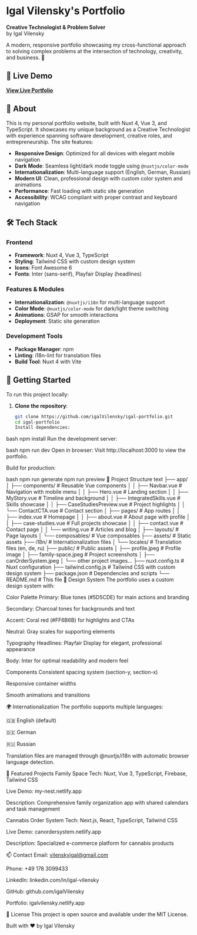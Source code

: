 # Igal Vilensky's Portfolio

**Creative Technologist & Problem Solver**  
by Igal Vilensky

A modern, responsive portfolio showcasing my cross-functional approach to solving complex problems at the intersection of technology, creativity, and business. 🚀

## 🌟 Live Demo

[**View Live Portfolio**](https://igalvilensky.netlify.app/)

## 📖 About

This is my personal portfolio website, built with Nuxt 4, Vue 3, and TypeScript. It showcases my unique background as a Creative Technologist with experience spanning software development, creative roles, and entrepreneurship. The site features:

- **Responsive Design**: Optimized for all devices with elegant mobile navigation
- **Dark Mode**: Seamless light/dark mode toggle using `@nuxtjs/color-mode`
- **Internationalization**: Multi-language support (English, German, Russian)
- **Modern UI**: Clean, professional design with custom color system and animations
- **Performance**: Fast loading with static site generation
- **Accessibility**: WCAG compliant with proper contrast and keyboard navigation

## 🛠️ Tech Stack

### Frontend

- **Framework**: Nuxt 4, Vue 3, TypeScript
- **Styling**: Tailwind CSS with custom design system
- **Icons**: Font Awesome 6
- **Fonts**: Inter (sans-serif), Playfair Display (headlines)

### Features & Modules

- **Internationalization**: `@nuxtjs/i18n` for multi-language support
- **Color Mode**: `@nuxtjs/color-mode` for dark/light theme switching
- **Animations**: GSAP for smooth interactions
- **Deployment**: Static site generation

### Development Tools

- **Package Manager**: npm
- **Linting**: i18n-lint for translation files
- **Build Tool**: Nuxt 4 with Vite

## 🚀 Getting Started

To run this project locally:

1. **Clone the repository**:
   ```bash
   git clone https://github.com/igalVilensky/igal-portfolio.git
   cd igal-portfolio
   Install dependencies:
   ```

bash
npm install
Run the development server:

bash
npm run dev
Open in browser: Visit http://localhost:3000 to view the portfolio.

Build for production:

bash
npm run generate
npm run preview
📂 Project Structure
text
├── app/
│ ├── components/ # Reusable Vue components
│ │ ├── Navbar.vue # Navigation with mobile menu
│ │ ├── Hero.vue # Landing section
│ │ ├── MyStory.vue # Timeline and background
│ │ ├── IntegratedSkills.vue # Skills showcase
│ │ ├── CaseStudiesPreview.vue # Project highlights
│ │ └── ContactCTA.vue # Contact section
│ ├── pages/ # App routes
│ │ ├── index.vue # Homepage
│ │ ├── about.vue # About page with profile
│ │ ├── case-studies.vue # Full projects showcase
│ │ ├── contact.vue # Contact page
│ │ └── writing.vue # Articles and blog
│ ├── layouts/ # Page layouts
│ └── composables/ # Vue composables
├── assets/ # Static assets
├── i18n/ # Internationalization files
│ └── locales/ # Translation files (en, de, ru)
├── public/ # Public assets
│ ├── profile.jpeg # Profile image
│ ├── family-space.jpeg # Project screenshots
│ ├── canOrderSystem.jpeg
│ └── other project images...
├── nuxt.config.ts # Nuxt configuration
├── tailwind.config.js # Tailwind CSS with custom design system
├── package.json # Dependencies and scripts
└── README.md # This file
🎨 Design System
The portfolio uses a custom design system with:

Color Palette
Primary: Blue tones (#5D5CDE) for main actions and branding

Secondary: Charcoal tones for backgrounds and text

Accent: Coral red (#FF6B6B) for highlights and CTAs

Neutral: Gray scales for supporting elements

Typography
Headlines: Playfair Display for elegant, professional appearance

Body: Inter for optimal readability and modern feel

Components
Consistent spacing system (section-y, section-x)

Responsive container widths

Smooth animations and transitions

🌍 Internationalization
The portfolio supports multiple languages:

🇬🇧 English (default)

🇩🇪 German

🇷🇺 Russian

Translation files are managed through @nuxtjs/i18n with automatic browser language detection.

📱 Featured Projects
Family Space
Tech: Nuxt, Vue 3, TypeScript, Firebase, Tailwind CSS

Live Demo: my-nest.netlify.app

Description: Comprehensive family organization app with shared calendars and task management

Cannabis Order System
Tech: Next.js, React, TypeScript, Tailwind CSS

Live Demo: canordersystem.netlify.app

Description: Specialized e-commerce platform for cannabis products

📫 Contact
Email: vilenskyigal@gmail.com

Phone: +49 178 3099433

LinkedIn: linkedin.com/in/igal-vilensky

GitHub: github.com/igalVilensky

Portfolio: igalvilensky.netlify.app

📄 License
This project is open source and available under the MIT License.

Built with ❤️ by Igal Vilensky
